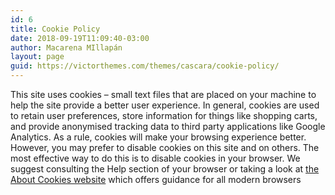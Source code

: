 ```yaml
---
id: 6
title: Cookie Policy
date: 2018-09-19T11:09:40-03:00
author: Macarena MIllapán
layout: page
guid: https://victorthemes.com/themes/cascara/cookie-policy/
---
```

This site uses cookies &#8211; small text files that are placed on your machine to help the site provide a better user experience. In general, cookies are used to retain user preferences, store information for things like shopping carts, and provide anonymised tracking data to third party applications like Google Analytics. As a rule, cookies will make your browsing experience better. However, you may prefer to disable cookies on this site and on others. The most effective way to do this is to disable cookies in your browser. We suggest consulting the Help section of your browser or taking a look at [the About Cookies website](http://www.aboutcookies.org) which offers guidance for all modern browsers